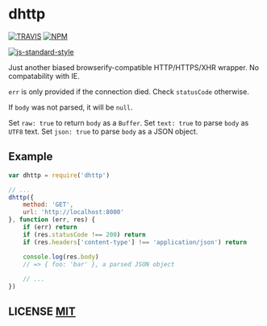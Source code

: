 # dhttp

[![TRAVIS](https://secure.travis-ci.org/dcousens/dhttp.png)](http://travis-ci.org/dcousens/dhttp)
[![NPM](http://img.shields.io/npm/v/dhttp.svg)](https://www.npmjs.org/package/dhttp)

[![js-standard-style](https://cdn.rawgit.com/feross/standard/master/badge.svg)](https://github.com/feross/standard)

Just another biased browserify-compatible HTTP/HTTPS/XHR wrapper.
No compatability with IE.

`err` is only provided if the connection died.
Check `statusCode` otherwise.

If `body` was not parsed, it will be `null`.

Set `raw: true` to return `body` as a `Buffer`.
Set `text: true` to parse `body` as `UTF8` text.
Set `json: true` to parse `body` as a JSON object.

## Example

``` javascript
var dhttp = require('dhttp')

// ...
dhttp({
	method: 'GET',
	url: 'http://localhost:8000'
}, function (err, res) {
	if (err) return
	if (res.statusCode !== 200) return
	if (res.headers['content-type'] !== 'application/json') return

	console.log(res.body)
	// => { foo: 'bar' }, a parsed JSON object
	
	// ...
})
```

## LICENSE [MIT](LICENSE)
